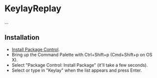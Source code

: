 # KeylayReplay

...


## Installation

<!-- TODO: fix -->
- [Install Package Control](https://sublime.wbond.net/installation).
- Bring up the Command Palette with Ctrl+Shift+p (Cmd+Shift+p on OS X).
- Select "Package Control: Install Package" (it'll take a few seconds).
- Select or type in "Keylay" when the list appears and press Enter.
